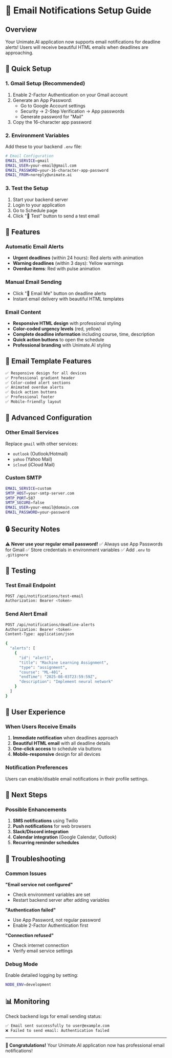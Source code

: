 # 📧 Email Notifications Setup Guide

## Overview
Your Unimate.AI application now supports email notifications for deadline alerts! Users will receive beautiful HTML emails when deadlines are approaching.

## 🚀 Quick Setup

### 1. Gmail Setup (Recommended)
1. Enable 2-Factor Authentication on your Gmail account
2. Generate an App Password:
   - Go to Google Account settings
   - Security → 2-Step Verification → App passwords
   - Generate password for "Mail"
3. Copy the 16-character app password

### 2. Environment Variables
Add these to your backend `.env` file:

```bash
# Email Configuration
EMAIL_SERVICE=gmail
EMAIL_USER=your-email@gmail.com
EMAIL_PASSWORD=your-16-character-app-password
EMAIL_FROM=noreply@unimate.ai
```

### 3. Test the Setup
1. Start your backend server
2. Login to your application
3. Go to Schedule page
4. Click "🧪 Test" button to send a test email

## 📧 Features

### Automatic Email Alerts
- **Urgent deadlines** (within 24 hours): Red alerts with animation
- **Warning deadlines** (within 3 days): Yellow warnings
- **Overdue items**: Red with pulse animation

### Manual Email Sending
- Click "📧 Email Me" button on deadline alerts
- Instant email delivery with beautiful HTML templates

### Email Content
- **Responsive HTML design** with professional styling
- **Color-coded urgency levels** (red, yellow)
- **Complete deadline information** including course, time, description
- **Quick action buttons** to open the schedule
- **Professional branding** with Unimate.AI styling

## 🎨 Email Template Features

```html
✅ Responsive design for all devices
✅ Professional gradient header
✅ Color-coded alert sections
✅ Animated overdue alerts
✅ Quick action buttons
✅ Professional footer
✅ Mobile-friendly layout
```

## 🔧 Advanced Configuration

### Other Email Services
Replace `gmail` with other services:
- `outlook` (Outlook/Hotmail)
- `yahoo` (Yahoo Mail)
- `icloud` (iCloud Mail)

### Custom SMTP
```bash
EMAIL_SERVICE=custom
SMTP_HOST=your-smtp-server.com
SMTP_PORT=587
SMTP_SECURE=false
EMAIL_USER=your-email@domain.com
EMAIL_PASSWORD=your-password
```

## 🔒 Security Notes

⚠️ **Never use your regular email password!**
✅ Always use App Passwords for Gmail
✅ Store credentials in environment variables
✅ Add `.env` to `.gitignore`

## 🧪 Testing

### Test Email Endpoint
```bash
POST /api/notifications/test-email
Authorization: Bearer <token>
```

### Send Alert Email
```bash
POST /api/notifications/deadline-alerts
Authorization: Bearer <token>
Content-Type: application/json

{
  "alerts": [
    {
      "id": "alert1",
      "title": "Machine Learning Assignment",
      "type": "assignment",
      "course": "ML-401",
      "endTime": "2025-08-03T23:59:59Z",
      "description": "Implement neural network"
    }
  ]
}
```

## 📱 User Experience

### When Users Receive Emails
1. **Immediate notification** when deadlines approach
2. **Beautiful HTML email** with all deadline details
3. **One-click access** to schedule via buttons
4. **Mobile-responsive** design for all devices

### Notification Preferences
Users can enable/disable email notifications in their profile settings.

## 🎯 Next Steps

### Possible Enhancements
1. **SMS notifications** using Twilio
2. **Push notifications** for web browsers
3. **Slack/Discord integration**
4. **Calendar integration** (Google Calendar, Outlook)
5. **Recurring reminder schedules**

## 🐛 Troubleshooting

### Common Issues

**"Email service not configured"**
- Check environment variables are set
- Restart backend server after adding variables

**"Authentication failed"**
- Use App Password, not regular password
- Enable 2-Factor Authentication first

**"Connection refused"**
- Check internet connection
- Verify email service settings

### Debug Mode
Enable detailed logging by setting:
```bash
NODE_ENV=development
```

## 📊 Monitoring

Check backend logs for email sending status:
```bash
✅ Email sent successfully to user@example.com
❌ Failed to send email: Authentication failed
```

---

**🎉 Congratulations!** Your Unimate.AI application now has professional email notifications!
